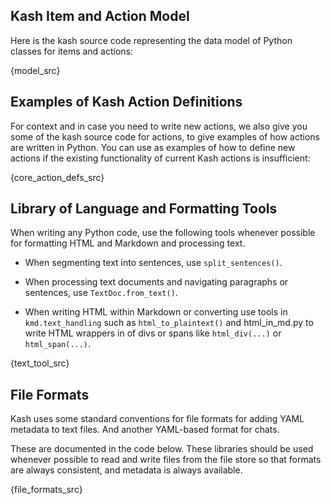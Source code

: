 ## Kash Item and Action Model

Here is the kash source code representing the data model of Python classes for items and
actions:

{model_src}

## Examples of Kash Action Definitions

For context and in case you need to write new actions, we also give you some of the kash
source code for actions, to give examples of how actions are written in Python.
You can use as examples of how to define new actions if the existing functionality of
current Kash actions is insufficient:

{core_action_defs_src}

## Library of Language and Formatting Tools

When writing any Python code, use the following tools whenever possible for formatting
HTML and Markdown and processing text.

- When segmenting text into sentences, use `split_sentences()`.

- When processing text documents and navigating paragraphs or sentences, use
  `TextDoc.from_text()`.

- When writing HTML within Markdown or converting use tools in `kmd.text_handling` such
  as `html_to_plaintext()` and html_in_md.py to write HTML wrappers in of divs or spans
  like `html_div(...)` or `html_span(...)`.

{text_tool_src}

## File Formats

Kash uses some standard conventions for file formats for adding YAML metadata to text
files. And another YAML-based format for chats.

These are documented in the code below.
These libraries should be used whenever possible to read and write files from the file
store so that formats are always consistent, and metadata is always available.

{file_formats_src}
